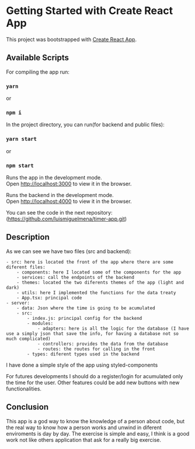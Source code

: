 # Getting Started with Create React App

This project was bootstrapped with [Create React App](https://github.com/facebook/create-react-app).

## Available Scripts

For compiling the app run:

### `yarn`

or

### `npm i`

In the project directory, you can run(for backend and public files):

### `yarn start`

or

### `npm start`

Runs the app in the development mode.\
Open [http://localhost:3000](http://localhost:3000) to view it in the browser.

Runs the backend in the development mode.\
Open [http://localhost:4000](http://localhost:4000) to view it in the browser.

You can see the code in the next repository: (https://github.com/luismiguelmena/timer-app.git)

## Description

As we can see we have two files (src and backend):

    - src: here is located the front of the app where there are some diferent files:
        - components: here I located some of the components for the app
        - services: call the endpoints of the backend
        - themes: located the two diferents themes of the app (light and dark)
        - utils: here I implemented the functions for the data treaty
        - App.tsx: principal code
    - server: 
        - data: Json where the time is going to be acumulated
        - src:
            - index.js: principal config for the backend
            - modules:
                - adapters: here is all the logic for the database (I have use a simply json that save the info, for having a database not so much complicated)
                - controllers: provides the data from the database
                - routes: the routes for calling in the front
            - types: diferent types used in the backend

I have done a simple style of the app using styled-components

For futures developments I should do a register/login for acumulated only the time for the user.
Other features could be add new buttons with new functionalities.

## Conclusion 

This app is a god way to know the knowledge of a person about code, but the real way to know how a person works and unwind in diferent enviroments is day by day.
The exercise is simple and easy, I think is a good work not like others application that ask for a really big exercise.




